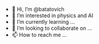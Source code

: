 - 👋 Hi, I’m @batatovich
- 👀 I’m interested in physics and AI
- 🌱 I’m currently learning ...
- 💞️ I’m looking to collaborate on ...
- 📫 How to reach me ...

<!---
batatovich/batatovich is a ✨ special ✨ repository because its `README.md` (this file) appears on your GitHub profile.
You can click the Preview link to take a look at your changes.
--->

